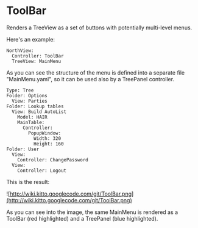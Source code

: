 # ToolBar #

Renders a TreeView as a set of buttons with potentially multi-level menus.

Here's an example:

```
NorthView:
  Controller: ToolBar
  TreeView: MainMenu
```

As you can see the structure of the menu is defined into a separate file "MainMenu.yaml", so it can be used also by a TreePanel controller.

```
Type: Tree
Folder: Options
  View: Parties
Folder: Lookup tables
  View: Build AutoList
    Model: HAIR
    MainTable:
      Controller:
        PopupWindow:
          Width: 320
          Height: 160
Folder: User
  View:
    Controller: ChangePassword
  View:
    Controller: Logout
```


This is the result:

![http://wiki.kitto.googlecode.com/git/ToolBar.png](http://wiki.kitto.googlecode.com/git/ToolBar.png)

As you can see into the image, the same MainMenu is rendered as a ToolBar (red highlighted) and a TreePanel (blue highlighted).